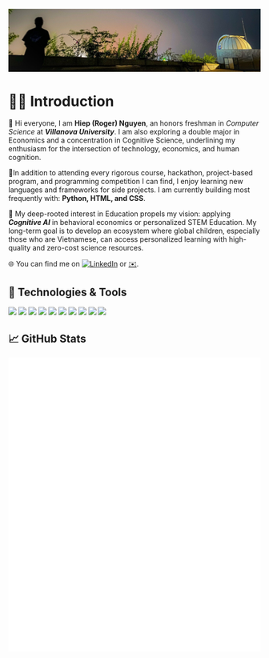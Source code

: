[![Header](https://github.com/hiepnguyenduc2005/hiepnguyenduc2005/blob/main/profile.jpg "Header")](https://hiepnguyenduc2005.github.io/)

# 👨‍🎓 Introduction
👋 Hi everyone, I am **Hiep (Roger) Nguyen**, an honors freshman in *Computer Science* at  ***Villanova University***. I am also exploring a double major in Economics and a concentration in Cognitive Science, underlining my enthusiasm for the intersection of technology, economics, and human cognition.

🌱In addition to attending every rigorous course, hackathon, project-based program, and programming competition I can find, I enjoy learning new languages and frameworks for side projects. I am currently building most frequently with: **Python, HTML, and CSS**. 

💞️ My deep-rooted interest in Education propels my vision: applying ***Cognitive AI*** in behavioral economics or personalized STEM Education. My long-term goal is to develop an ecosystem where global children, especially those who are Vietnamese, can access personalized learning with high-quality and zero-cost science resources.

🌐 You can find me on [![LinkedIn][1.1]][1] or [✉️](mailto:hiepnguyenduc2005@gmail.com).

## 🔧 Technologies & Tools
![](https://img.shields.io/badge/OS-Window-informational?style=flat&logo=windows&logoColor=white&color=2bbc8a)
![](https://img.shields.io/badge/Editor-VSCode-informational?style=flat&logo=visualstudiocode&logoColor=white&color=2bbc8a)
![](https://img.shields.io/badge/Editor-Jupyter-informational?style=flat&logo=jupyter&logoColor=white&color=2bbc8a)
![](https://img.shields.io/badge/Code-Python-informational?style=flat&logo=python&logoColor=white&color=2bbc8a)
![](https://img.shields.io/badge/Code-HTML-informational?style=flat&logo=html5&logoColor=white&color=2bbc8a)
![](https://img.shields.io/badge/Code-CSS-informational?style=flat&logo=css3&logoColor=white&color=2bbc8a)
![](https://img.shields.io/badge/Code-JavaScript-informational?style=flat&logo=javascript&logoColor=white&color=2bbc8a)
![](https://img.shields.io/badge/Code-Kotlin-informational?style=flat&logo=kotlin&logoColor=white&color=2bbc8a)
![](https://img.shields.io/badge/Tools-SQLite-informational?style=flat&logo=sqlite&logoColor=white&color=2bbc8a)
![](https://img.shields.io/badge/Tools-Flask-informational?style=flat&logo=flask&logoColor=white&color=2bbc8a)

## 📈 GitHub Stats
<a href="https://github.com/hiepnguyenduc2005/hiepnguyenduc2005/">
  <img align="center" src="https://github.com/hiepnguyenduc2005/github-stats/blob/master/generated/overview.svg#gh-dark-mode-only" alt="Roger's GitHub Stats"/>
</a>
<a href="https://github.com/hiepnguyenduc2005/hiepnguyenduc2005/">
  <img align="center" src="https://github.com/hiepnguyenduc2005/github-stats/blob/master/generated/languages.svg#gh-dark-mode-only" alt="Roger's GitHub Stats" />
</a>

<!-- links to social media icons -->

[1.1]: https://raw.githubusercontent.com/MartinHeinz/MartinHeinz/master/linkedin-3-16.png

<!-- links to your social media accounts -->

[1]: https://www.linkedin.com/in/hiepnguyen-ams/


<!---
hiepnguyenduc2005/hiepnguyenduc2005 is a ✨ special ✨ repository because its `README.md` (this file) appears on your GitHub profile.
You can click the Preview link to take a look at your changes.
--->
